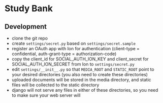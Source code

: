 # Study Bank

## Development
- clone the git repo
- create `settings/secret.py` based on `settings/secret.sample`
- register an OAuth app with Ion for authentication (client-type = confidential, auth-grant-type = authorization-code)
- copy the client_id for SOCIAL_AUTH_ION_KEY and client_secret for SOCIAL_AUTH_ION_SECRET from Ion to `settings/secret.py`
- edit `settings/__init__.py` so that `MEDIA_ROOT` and `STATIC_ROOT` point to your desired directories (you also need to create these directories)
- uploaded documents will be stored in the media directory, and static files will be collected to the static directory
- django will not serve any files in either of these directories, so you need to make sure your web server will 